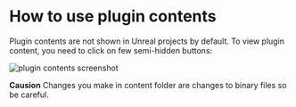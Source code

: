 # How to use plugin contents

Plugin contents are not shown in Unreal projects by default. To view plugin content, you need to click on few semi-hidden buttons:

![plugin contents screenshot](images/plugin_contents.png)

**Causion**
Changes you make in content folder are changes to binary files so be careful.
